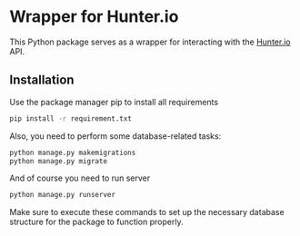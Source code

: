 # Wrapper for Hunter.io

This Python package serves as a wrapper for interacting with the [Hunter.io](https://hunter.io) API.

## Installation

Use the package manager pip to install all requirements

```bash
pip install -r requirement.txt
```
Also, you need to perform some database-related tasks:
```bash
python manage.py makemigrations
python manage.py migrate
```
And of course you need to run server
```bash
python manage.py runserver
```

Make sure to execute these commands to set up the necessary database structure for the package to function properly.

